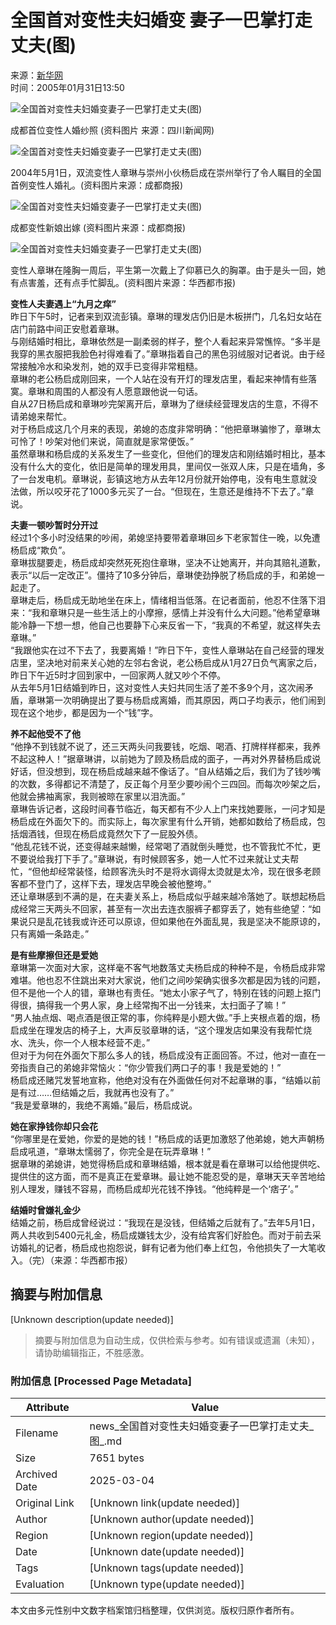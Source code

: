 # 全国首对变性夫妇婚变 妻子一巴掌打走丈夫(图)

来源：[新华网](http://www.sina.com.cn)  
时间：2005年01月31日13:50  

![全国首对变性夫妇婚变妻子一巴掌打走丈夫(图)](http://image2.sina.com.cn/dy/o/2005-01-31/1107150854_IZaO_A.jpg)

成都首位变性人婚纱照 (资料图片 来源：四川新闻网)

![全国首对变性夫妇婚变妻子一巴掌打走丈夫(图)](http://image2.sina.com.cn/dy/o/2005-01-31/1107150854_JZaO_A.jpg)

2004年5月1日，双流变性人章琳与崇州小伙杨启成在崇州举行了令人瞩目的全国首例变性人婚礼。(资料图片来源：成都商报)

![全国首对变性夫妇婚变妻子一巴掌打走丈夫(图)](http://image2.sina.com.cn/dy/o/2005-01-31/1107150854_KZaO_A.jpg)

成都变性新娘出嫁 (资料图片来源：成都商报)

![全国首对变性夫妇婚变妻子一巴掌打走丈夫(图)](http://image2.sina.com.cn/dy/o/2005-01-31/1107150854_LZaO_A.jpg)

变性人章琳在隆胸一周后，平生第一次戴上了仰慕已久的胸罩。由于是头一回，她有点害羞，还有点手忙脚乱。(资料图片来源：华西都市报) 

**变性人夫妻遇上“九月之痒”**  
昨日下午5时，记者来到双流彭镇。章琳的理发店仍旧是木板拼门，几名妇女站在店门前路中间正安慰着章琳。  
与刚结婚时相比，章琳依然是一副柔弱的样子，整个人看起来异常憔悴。“多半是我穿的黑衣服把我脸色衬得难看了。”章琳指着自己的黑色羽绒服对记者说。由于经常接触冷水和染发剂，她的双手已变得非常粗糙。  
章琳的老公杨启成刚回来，一个人站在没有开灯的理发店里，看起来神情有些落寞。章琳和周围的人都没有人愿意跟他说一句话。  
自从27日杨启成和章琳吵完架离开后，章琳为了继续经营理发店的生意，不得不请弟媳来帮忙。  
对于杨启成这几个月来的表现，弟媳的态度非常明确：“他把章琳骗惨了，章琳太可怜了！吵架对他们来说，简直就是家常便饭。”  
虽然章琳和杨启成的关系发生了一些变化，但他们的理发店和刚结婚时相比，基本没有什么大的变化，依旧是简单的理发用具，里间仅一张双人床，只是在墙角，多了一台发电机。章琳说，彭镇这地方从去年12月份就开始停电，没有电生意就没法做，所以咬牙花了1000多元买了一台。“但现在，生意还是维持不下去了。”章说。  

**夫妻一顿吵暂时分开过**  
经过1个多小时没结果的吵闹，弟媳坚持要带着章琳回乡下老家暂住一晚，以免遭杨启成“欺负”。  
章琳拔腿要走，杨启成却突然死死抱住章琳，坚决不让她离开，并向其赔礼道歉，表示“以后一定改正”。僵持了10多分钟后，章琳使劲挣脱了杨启成的手，和弟媳一起走了。  
章琳走后，杨启成无助地坐在床上，情绪相当低落。在记者面前，他忍不住落下泪来：“我和章琳只是一些生活上的小摩擦，感情上并没有什么大问题。”他希望章琳能冷静一下想一想，他自己也要静下心来反省一下，“我真的不希望，就这样失去章琳。”  
“我跟他实在过不下去了，我要离婚！”昨日下午，变性人章琳站在自己经营的理发店里，坚决地对前来关心她的左邻右舍说，老公杨启成从1月27日负气离家之后，昨日下午近5时才回到家中，一回家两人就又吵个不停。  
从去年5月1日结婚到昨日，这对变性人夫妇共同生活了差不多9个月，这次闹矛盾，章琳第一次明确提出了要与杨启成离婚，而其原因，两口子均表示，他们闹到现在这个地步，都是因为一个“钱”字。  

**养不起他受不了他**  
“他挣不到钱就不说了，还三天两头问我要钱，吃烟、喝酒、打牌样样都来，我养不起这种人！”据章琳讲，以前她为了顾及杨启成的面子，一再对外界替杨启成说好话，但没想到，现在杨启成越来越不像话了。“自从结婚之后，我们为了钱吵嘴的次数，多得都记不清楚了，反正每个月至少要吵闹个三四回。而每次吵架之后，他就会拂袖离家，我则被晾在家里以泪洗面。”  
章琳告诉记者，这段时间春节临近，每天都有不少人上门来找她要账，一问才知是杨启成在外面欠下的。而实际上，每次家里有什么开销，她都如数给了杨启成，包括烟酒钱，但现在杨启成竟然欠下了一屁股外债。  
“他乱花钱不说，还变得越来越懒，经常喝了酒就倒头睡觉，也不管我忙不忙，更不要说给我打下手了。”章琳说，有时候顾客多，她一人忙不过来就让丈夫帮忙，“但他却经常装怪，给顾客洗头时不是将水调得太烫就是太冷，现在很多老顾客都不登门了，这样下去，理发店早晚会被他整垮。”  
还让章琳感到不满的是，在夫妻关系上，杨启成似乎越来越冷落她了。联想起杨启成经常三天两头不回家，甚至有一次出去连衣服裤子都穿丢了，她有些绝望：“如果说只是乱花钱我或许还可以原谅，但如果他在外面乱晃，我是坚决不能原谅的，只有离婚一条路走。”  

**是有些摩擦但还是爱她**  
章琳第一次面对大家，这样毫不客气地数落丈夫杨启成的种种不是，令杨启成非常难堪。他也忍不住跳出来对大家说，他们之间吵架确实很多次都是因为钱的问题，但不是他一个人的错，章琳也有责任。“她太小家子气了，特别在钱的问题上抠门得很，搞得我一个男人家，身上经常掏不出一分钱来，太扫面子了嘛！”  
“男人抽点烟、喝点酒是很正常的事，你纯粹是小题大做。”手上夹根点着的烟，杨启成坐在理发店的椅子上，大声反驳章琳的话，“这个理发店如果没有我帮忙烧水、洗头，你一个人根本经营不走。”  
但对于为何在外面欠下那么多人的钱，杨启成没有正面回答。不过，他对一直在一旁指责自己的弟媳非常恼火：“你少管我们两口子的事！我是爱她的！”  
杨启成还赌咒发誓地宣称，他绝对没有在外面做任何对不起章琳的事，“结婚以前是有过……但结婚之后，我就再也没有了。”  
“我是爱章琳的，我绝不离婚。”最后，杨启成说。  

**她在家挣钱你却只会花**  
“你哪里是在爱她，你爱的是她的钱！”杨启成的话更加激怒了他弟媳，她大声朝杨启成吼道，“章琳太懦弱了，你完全是在玩弄章琳！”  
据章琳的弟媳讲，她觉得杨启成和章琳结婚，根本就是看在章琳可以给他提供吃、提供住的这方面，而不是真正在爱章琳。最让她不能忍受的是，章琳天天辛苦地给别人理发，赚钱不容易，而杨启成却光花钱不挣钱。“他纯粹是一个‘痞子’。”  

**结婚时曾嫌礼金少**  
结婚之前，杨启成曾经说过：“我现在是没钱，但结婚之后就有了。”去年5月1日，两人共收到5400元礼金，杨启成嫌钱太少，没有给宾客们好脸色。而对于前去采访婚礼的记者，杨启成也抱怨说，鲜有记者为他们奉上红包，令他损失了一大笔收入。（完）（来源：华西都市报）
<!-- tcd_original_link http://news.sina.com.cn/s/2005-01-31/13505000231s.shtml?from=wap -->


## 摘要与附加信息

<!-- tcd_abstract -->
[Unknown description(update needed)]
<!-- tcd_abstract_end -->

> 摘要与附加信息为自动生成，仅供检索与参考。如有错误或遗漏（未知），请协助编辑指正，不胜感激。

### 附加信息 [Processed Page Metadata]

| Attribute       | Value                                  |
|-----------------|----------------------------------------|
| Filename        | news_全国首对变性夫妇婚变妻子一巴掌打走丈夫_图_.md                             |
| Size            | 7651 bytes                           |
| Archived Date   | 2025-03-04                             |
| Original Link   | [Unknown link(update needed)]                       |
| Author          | [Unknown author(update needed)]                               |
| Region          | [Unknown region(update needed)]                               |
| Date            | [Unknown date(update needed)]                                 |
| Tags            | [Unknown tags(update needed)]                                 |
| Evaluation            | [Unknown type(update needed)]                                 |
<!-- tcd_table_end -->

本文由多元性别中文数字档案馆归档整理，仅供浏览。版权归原作者所有。
